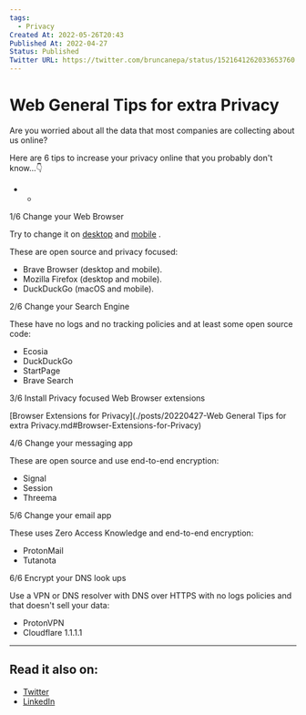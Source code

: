 ```yaml
---
tags:
  - Privacy
Created At: 2022-05-26T20:43
Published At: 2022-04-27
Status: Published
Twitter URL: https://twitter.com/bruncanepa/status/1521641262033653760
---
```


# Web General Tips for extra Privacy

Are you worried about all the data that most companies are collecting about us online?

Here are 6 tips to increase your privacy online that you probably don't know...👇

- -

1/6 Change your Web Browser

Try to change it on [desktop](https://www.notion.so/6af86ffee3f94ac5b84601d827f67a67?pvs=21) and [mobile](https://www.notion.so/6af86ffee3f94ac5b84601d827f67a67?pvs=21) .

These are open source and privacy focused:

- Brave Browser (desktop and mobile).
- Mozilla Firefox (desktop and mobile).
- DuckDuckGo (macOS and mobile).

2/6 Change your Search Engine

These have no logs and no tracking policies and at least some open source code:

- Ecosia
- DuckDuckGo
- StartPage
- Brave Search

3/6 Install Privacy focused Web Browser extensions

[Browser Extensions for Privacy](./posts/20220427-Web General Tips for extra Privacy.md#Browser-Extensions-for-Privacy)

4/6 Change your messaging app

These are open source and use end-to-end encryption:

- Signal
- Session
- Threema

5/6 Change your email app

These uses Zero Access Knowledge and end-to-end encryption:

- ProtonMail
- Tutanota

6/6 Encrypt your DNS look ups

Use a VPN or DNS resolver with DNS over HTTPS with no logs policies and that doesn't sell your data:

- ProtonVPN
- Cloudflare 1.1.1.1

---

## Read it also on:

- [Twitter](https://twitter.com/bruncanepa/status/1732873359996727784)
- [LinkedIn](https://www.linkedin.com/posts/bruno-canepa_second-knowledgemanagement-activity-7138638607656931328-rEM5)
